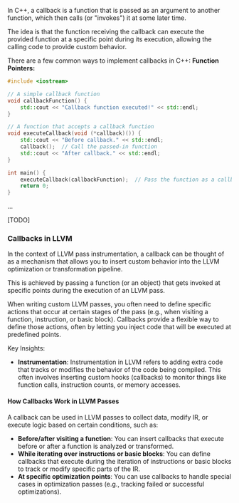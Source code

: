 In C++, a callback is a function that is passed as an argument to another function, which then calls (or "invokes") it at some later time. 

The idea is that the function receiving the callback can execute the provided function at a specific point during its execution, allowing the calling code to provide custom behavior.

There are a few common ways to implement callbacks in C++:
**Function Pointers:**
```cpp
#include <iostream>

// A simple callback function
void callbackFunction() {
    std::cout << "Callback function executed!" << std::endl;
}

// A function that accepts a callback function
void executeCallback(void (*callback)()) {
    std::cout << "Before callback." << std::endl;
    callback();  // Call the passed-in function
    std::cout << "After callback." << std::endl;
}

int main() {
    executeCallback(callbackFunction);  // Pass the function as a callback
    return 0;
}
```

...

[TODO]
### Callbacks in LLVM
In the context of LLVM pass instrumentation, a callback can be thought of as a mechanism that allows you to insert custom behavior into the LLVM optimization or transformation pipeline.

This is achieved by passing a function (or an object) that gets invoked at specific points during the execution of an LLVM pass.

When writing custom LLVM passes, you often need to define specific actions that occur at certain stages of the pass (e.g., when visiting a function, instruction, or basic block). Callbacks provide a flexible way to define those actions, often by letting you inject code that will be executed at predefined points.

Key Insights:
- **Instrumentation**: Instrumentation in LLVM refers to adding extra code that tracks or modifies the behavior of the code being compiled. This often involves inserting custom hooks (callbacks) to monitor things like function calls, instruction counts, or memory accesses.

#### How Callbacks Work in LLVM Passes
A callback can be used in LLVM passes to collect data, modify IR, or execute logic based on certain conditions, such as:
- **Before/after visiting a function**: You can insert callbacks that execute before or after a function is analyzed or transformed.
- **While iterating over instructions or basic blocks**: You can define callbacks that execute during the iteration of instructions or basic blocks to track or modify specific parts of the IR.
- **At specific optimization points**: You can use callbacks to handle special cases in optimization passes (e.g., tracking failed or successful optimizations).